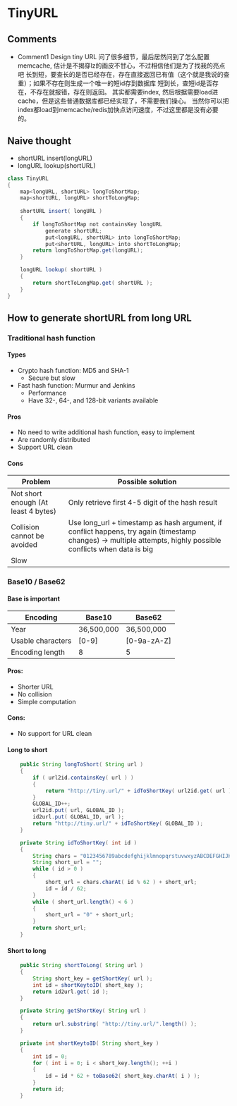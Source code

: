 # TinyURL 

## Comments
* Comment1
Design tiny URL 问了很多细节，最后居然问到了怎么配置memcache, 估计是不揭穿lz的画皮不甘心，不过相信他们是为了找我的亮点吧
长到短，要查长的是否已经存在，存在直接返回已有值（这个就是我说的查重）；如果不存在则生成一个唯一的短id存到数据库
短到长，查短id是否存在，不存在就报错，存在则返回。
其实都需要index, 然后根据需要load进cache，但是这些普通数据库都已经实现了，不需要我们操心。
当然你可以把index都load到memcache/redis加快点访问速度，不过这里都是没有必要的。

## Naive thought
* shortURL insert(longURL)
* longURL lookup(shortURL)
```java
class TinyURL
{
	map<longURL, shortURL> longToShortMap;
	map<shortURL, longURL> shortToLongMap;
	
	shortURL insert( longURL )
	{
		if longToShortMap not containsKey longURL
			generate shortURL;
			put<longURL, shortURL> into longToShortMap;
			put<shortURL, longURL> into shortToLongMap;
		return longToShortMap.get(longURL);
	}

	longURL lookup( shortURL )
	{
		return shortToLongMap.get( shortURL );
	}
}
```

## How to generate shortURL from long URL
### Traditional hash function
#### Types
* Crypto hash function: MD5 and SHA-1
	- Secure but slow
* Fast hash function: Murmur and Jenkins
	- Performance
	- Have 32-, 64-, and 128-bit variants available

#### Pros
* No need to write additional hash function, easy to implement
* Are randomly distributed
* Support URL clean

#### Cons

| Problem                             | Possible solution                                                                                                                                              | 
|-------------------------------------|----------------------------------------------------------------------------------------------------------------------------------------------------------------| 
| Not short enough (At least 4 bytes) | Only retrieve first 4-5 digit of the hash result                                                                                                               | 
| Collision cannot be avoided         | Use long_url + timestamp as hash argument, if conflict happens, try again (timestamp changes) -> multiple attempts, highly possible conflicts when data is big | 
| Slow                                |                                                                                                                                                                | 

### Base10 / Base62
#### Base is important

| Encoding           | Base10     | Base62      | 
|--------------------|------------|-------------| 
| Year               | 36,500,000 | 36,500,000  | 
| Usable characters  | [0-9]      | [0-9a-zA-Z] | 
| Encoding length    | 8          | 5           | 

#### Pros:
* Shorter URL
* No collision
* Simple computation

#### Cons:
* No support for URL clean

#### Long to short
```java
    public String longToShort( String url ) 
    {
        if ( url2id.containsKey( url ) ) 
        {
            return "http://tiny.url/" + idToShortKey( url2id.get( url ) );
        }
        GLOBAL_ID++;
        url2id.put( url, GLOBAL_ID );
        id2url.put( GLOBAL_ID, url );
        return "http://tiny.url/" + idToShortKey( GLOBAL_ID );
    }

    private String idToShortKey( int id )
    {    	
        String chars = "0123456789abcdefghijklmnopqrstuvwxyzABCDEFGHIJKLMNOPQRSTUVWXYZ";
        String short_url = "";
        while ( id > 0 ) 
        {
            short_url = chars.charAt( id % 62 ) + short_url;
            id = id / 62;
        }
        while ( short_url.length() < 6 ) 
        {
            short_url = "0" + short_url;
        }
        return short_url;
    }
```

#### Short to long
```java
    public String shortToLong( String url ) 
    {
        String short_key = getShortKey( url );
        int id = shortKeytoID( short_key );
        return id2url.get( id );
    }

    private String getShortKey( String url ) 
    {
        return url.substring( "http://tiny.url/".length() );
    }

    private int shortKeytoID( String short_key ) 
    {
        int id = 0;
        for ( int i = 0; i < short_key.length(); ++i ) 
        {
            id = id * 62 + toBase62( short_key.charAt( i ) );
        }
        return id;
    }
```